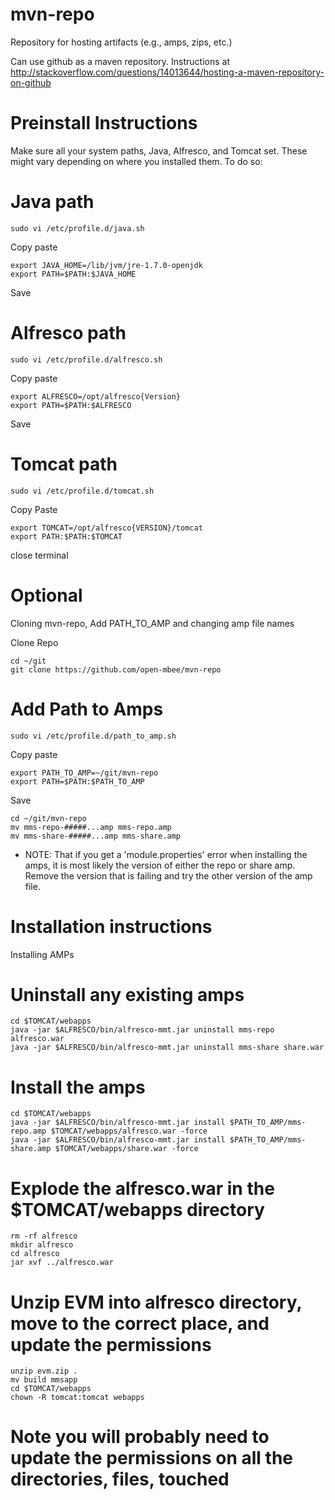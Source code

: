 mvn-repo
========

Repository for hosting artifacts (e.g., amps, zips, etc.)

Can use github as a maven repository. Instructions at http://stackoverflow.com/questions/14013644/hosting-a-maven-repository-on-github

Preinstall Instructions
=======================
Make sure all your system paths, Java, Alfresco, and Tomcat set. These might vary depending on where you installed them.
To do so:

# Java path    

    sudo vi /etc/profile.d/java.sh
Copy paste

    export JAVA_HOME=/lib/jvm/jre-1.7.0-openjdk
    export PATH=$PATH:$JAVA_HOME
Save

# Alfresco path

    sudo vi /etc/profile.d/alfresco.sh
Copy paste

    export ALFRESCO=/opt/alfresco{Version}
    export PATH=$PATH:$ALFRESCO
Save

# Tomcat path

    sudo vi /etc/profile.d/tomcat.sh
Copy Paste

    export TOMCAT=/opt/alfresco{VERSION}/tomcat
    export PATH:$PATH:$TOMCAT

    
close terminal
# Optional
Cloning mvn-repo, Add PATH_TO_AMP and changing amp file names

Clone Repo

    cd ~/git
    git clone https://github.com/open-mbee/mvn-repo
# Add Path to Amps

    sudo vi /etc/profile.d/path_to_amp.sh
Copy paste

    export PATH_TO_AMP=~/git/mvn-repo
    export PATH=$PATH:$PATH_TO_AMP
Save

    cd ~/git/mvn-repo
    mv mms-repo-#####...amp mms-repo.amp
    mv mms-share-#####...amp mms-share.amp
* NOTE: That if you get a 'module.properties' error when installing the amps, it is most likely the version of either the repo or share amp. Remove the version that is failing and try the other version of the amp file.


Installation instructions
=========================

Installing AMPs

# Uninstall any existing amps
    cd $TOMCAT/webapps
    java -jar $ALFRESCO/bin/alfresco-mmt.jar uninstall mms-repo alfresco.war
    java -jar $ALFRESCO/bin/alfresco-mmt.jar uninstall mms-share share.war
# Install the amps
    cd $TOMCAT/webapps
    java -jar $ALFRESCO/bin/alfresco-mmt.jar install $PATH_TO_AMP/mms-repo.amp $TOMCAT/webapps/alfresco.war -force
    java -jar $ALFRESCO/bin/alfresco-mmt.jar install $PATH_TO_AMP/mms-share.amp $TOMCAT/webapps/share.war -force
# Explode the alfresco.war in the $TOMCAT/webapps directory
    rm -rf alfresco
    mkdir alfresco
    cd alfresco
    jar xvf ../alfresco.war
# Unzip EVM into alfresco directory, move to the correct place, and update the permissions
    unzip evm.zip .
    mv build mmsapp
    cd $TOMCAT/webapps
    chown -R tomcat:tomcat webapps
# Note you will probably need to update the permissions on all the directories, files, touched
